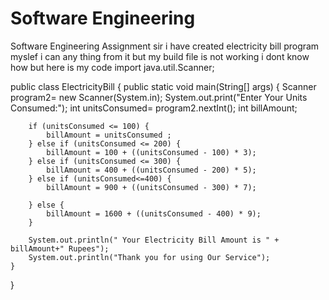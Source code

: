 # Software Engineering
 Software Engineering Assignment 
 sir i have created electricity bill program  myslef i can any thing from it but my build file is not working  i dont know how but here is my code 
 import java.util.Scanner;


public class ElectricityBill {
    public static void main(String[] args) {
        Scanner program2= new Scanner(System.in);
        System.out.print("Enter Your Units Consumed:");
        int unitsConsumed= program2.nextInt();
        int billAmount;

        if (unitsConsumed <= 100) {
            billAmount = unitsConsumed ;
        } else if (unitsConsumed <= 200) {
            billAmount = 100 + ((unitsConsumed - 100) * 3);
        } else if (unitsConsumed <= 300) {
            billAmount = 400 + ((unitsConsumed - 200) * 5);
        } else if (unitsConsumed<=400) {
            billAmount = 900 + ((unitsConsumed - 300) * 7);

        } else {
            billAmount = 1600 + ((unitsConsumed - 400) * 9);
        }

        System.out.println(" Your Electricity Bill Amount is " + billAmount+" Rupees");
        System.out.println("Thank you for using Our Service");
    }
}

